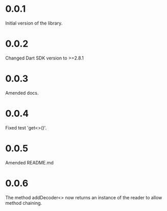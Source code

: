 # 0.0.1

Initial version of the library.

# 0.0.2

Changed Dart SDK version to >=2.8.1

# 0.0.3

Amended docs.

# 0.0.4

Fixed test 'get<>()'.

# 0.0.5

Amended README.md

# 0.0.6

The method addDecoder<> now returns an instance
of the reader to allow method chaining.

